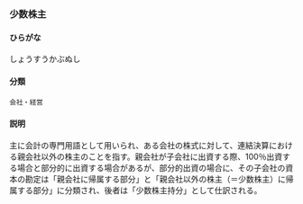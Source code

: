 <div style="display:none;">

## [あ行](securities-terms?id=あ行)
## [か行](securities-terms?id=か行)
## [さ行](securities-terms?id=さ行)

</div>

### 少数株主

#### ひらがな

しょうすうかぶぬし

#### 分類

`会社・経営`

#### 説明

主に会計の専門用語として用いられ、ある会社の株式に対して、連結決算における親会社以外の株主のことを指す。親会社が子会社に出資する際、100％出資する場合と部分的に出資する場合があるが、部分的出資の場合に、その子会社の資本の勘定は「親会社に帰属する部分」と「親会社以外の株主（＝少数株主）に帰属する部分」に分類され、後者は「少数株主持分」として仕訳される。

<div style="display:none;">

## [た行](securities-terms?id=た行)
## [な行](securities-terms?id=な行)
## [は行](securities-terms?id=は行)
## [ま行](securities-terms?id=ま行)
## [や行](securities-terms?id=や行)
## [ら行](securities-terms?id=ら行)
## [わ行](securities-terms?id=わ行)
## [英数字・記号](securities-terms?id=英数字・記号)

</div>

